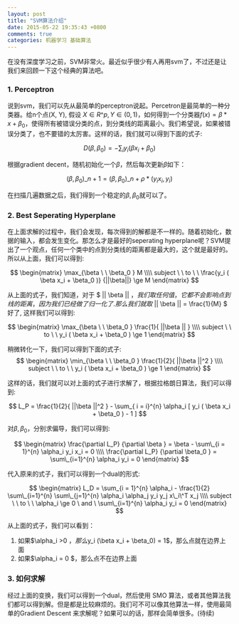 ```yaml
---
layout: post
title: "SVM算法介绍"
date: 2015-05-22 19:35:43 +0800
comments: true
categories: 机器学习 基础算法
---
```


在没有深度学习之前，SVM非常火。最近似乎很少有人再用svm了，不过还是让我们来回顾一下这个经典的算法吧。

### 1. Perceptron 
说到svm，我们可以先从最简单的perceptron说起。Percetron是最简单的一种分类器。给n个点(X, Y), 假设
$X \in R\^p, Y \in (0, 1)$，如何得到一个分类器$f(x) = \beta * x + \beta_0$，使得所有被错误分类的点，到分类线的距离最小。我们希望说，如果被错误分类了，也不要错的太厉害。这样的话，我们就可以得到下面的式子:

$$
D( \beta, \beta_0 ) = - \sum_{i} y_i( \beta x_i + \beta_0 ) 
$$

根据gradient decent，随机初始化一个$\beta$，然后每次更新$\beta$如下：

$$ (\beta, \beta_0 )\_{n+1}= ( \beta, \beta_0 )\_n + \rho * (y_i x_i, y_i )$$

在扫描几遍数据之后，我们得到一个稳定的$\beta, \beta_0$就可以了。

### 2. Best Seperating Hyperplane
在上面求解的过程中，我们会发现，每次得到的解都是不一样的。随着初始化，数据的输入，都会发生变化。那怎么才是最好的seperating hyperplane呢？SVM提出了一个观点，任何一个类中的点到分类线的距离都是最大的，这个就是最好的。
所以从上面，我们可以得到:

$$ 
\begin{matrix}  
\max_{\beta  \ \ \beta_0 } M  \\\\
subject \ \ to \ \ \frac{y_i ( \beta x_i + \beta_0  )} {||\beta||} \ge M 
\end{matrix}  
$$

从上面的式子，我们知道，对于 $ || \beta || $，我们取任何值，它都不会影响点到线的距离，因为我们已经做了归一化了.那么我们就取$ || \beta || = \frac{1}{M} $ 好了, 这样我们可以得到:  

$$ 
\begin{matrix}  
\max_{\beta  \ \ \beta_0 }  \frac{1}{ ||\beta || } \\\\
subject \ \ to \ \ y_i ( \beta x_i + \beta_0  ) \ge 1
\end{matrix}  
$$

稍微转化一下，我们可以得到下面的式子:
$$ 
\begin{matrix}  
\min_{\beta  \ \ \beta_0 }  \frac{1}{2}{ ||\beta ||^2 } \\\\
subject \ \ to \ \ y_i ( \beta x_i + \beta_0  ) \ge 1
\end{matrix}  
$$

这样的话，我们就可以对上面的式子进行求解了，根据拉格朗日算法，我们可以得到: 

$$ 
L_P = \frac{1}{2}{ ||\beta ||^2 } - \sum_{ i = i}^{n} \alpha_i [ y_i ( \beta x_i + \beta_0  ) - 1 ]
$$ 

对$\beta, \beta_0$，分别求偏导，我们可以得到:

$$
\begin{matrix}
\frac{\partial L_P} {\partial \beta } = \beta - \sum\_{i = 1}^{n} \alpha_i y_i x_i = 0 \\\\
\frac{\partial L_P} {\partial \beta_0 } = \sum\_{i=1}^{n} \alpha_i y_i = 0
\end{matrix}  
$$

代入原来的式子，我们可以得到一个dual的形式:

$$
\begin{matrix}
L_D =  \sum_{i = 1}^{n} \alpha_i - \frac{1}{2} \sum\_{i=1}^{n} \sum\_{j=1}^{n} \alpha_i \alpha_j y_i y_j x\_i\^T x_j 
\\\\
subject \ \ to \ \ \alpha_i \ge 0 \ and \ \sum\_{i=1}^{n} \alpha_i y_i  = 0
\end{matrix}
$$

从上面的式子，我们可以看到：

1. 如果$\alpha_i >0 $，那么$y_i (\beta x_i + \beta_0) = 1$，那么点就在边界上面
2. 如果$\alpha_i = 0 $，那么点不在边界上面

### 3. 如何求解
经过上面的变换，我们可以得到一个dual，然后使用 SMO 算法，或者其他算法我们都可以得到解。但是都是比较麻烦的。我们可不可以像其他算法一样，使用最简单的Gradient Descent 来求解呢？如果可以的话，那样会简单很多。(待续)

